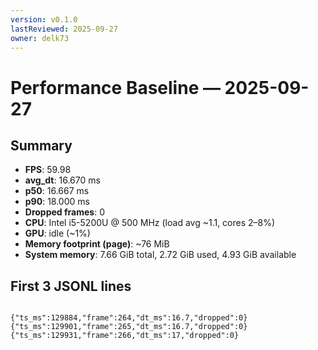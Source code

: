 ```yaml
---
version: v0.1.0
lastReviewed: 2025-09-27
owner: delk73
---
```


# Performance Baseline — 2025-09-27

## Summary
- **FPS**: 59.98  
- **avg_dt**: 16.670 ms  
- **p50**: 16.667 ms  
- **p90**: 18.000 ms  
- **Dropped frames**: 0  
- **CPU**: Intel i5-5200U @ 500 MHz (load avg ~1.1, cores 2–8%)  
- **GPU**: idle (~1%)  
- **Memory footprint (page)**: ~76 MiB  
- **System memory**: 7.66 GiB total, 2.72 GiB used, 4.93 GiB available  

## First 3 JSONL lines
```

{"ts_ms":129884,"frame":264,"dt_ms":16.7,"dropped":0}
{"ts_ms":129901,"frame":265,"dt_ms":16.7,"dropped":0}
{"ts_ms":129931,"frame":266,"dt_ms":17,"dropped":0}

```
